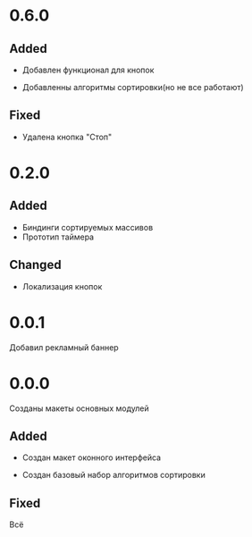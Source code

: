 # 0.6.0
## Added
- Добавлен функционал для кнопок

- Добавленны алгоритмы сортировки(но не все работают)

## Fixed
- Удалена кнопка "Стоп"

# 0.2.0
## Added
- Биндинги сортируемых массивов
- Прототип таймера

## Changed
- Локализация кнопок

# 0.0.1
Добавил рекламный баннер

# 0.0.0
Созданы макеты основных модулей

## Added
- Создан макет оконного интерфейса

- Создан базовый набор алгоритмов сортировки

## Fixed
Всё
